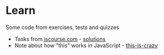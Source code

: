 # Learn
Some code from exercises, tests and quizzes

* Tasks from [jscourse.com](http://jscourse.com/tasks/) - [solutions](/jscourse.com)
* Note about how "this" works in JavaScript - [this-is-crazy](/this-is-crazy)
